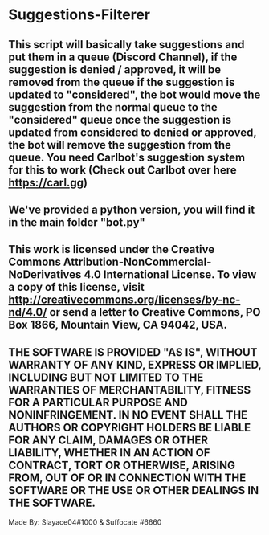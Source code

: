 # Suggestions-Filterer
This script will basically take suggestions and put them in a queue (Discord Channel), if the suggestion is denied / approved, it will be removed from the queue
if the suggestion is updated to "considered", the bot would move the suggestion from the normal queue to the "considered" queue
once the suggestion is updated from considered to denied or approved, the bot will remove the suggestion from the queue.
You need Carlbot's suggestion system for this to work (Check out Carlbot over here https://carl.gg)  
-
We've provided a python version, you will find it in the main folder "bot.py"
-
This work is licensed under the Creative Commons Attribution-NonCommercial-NoDerivatives 4.0 International License. To view a copy of this license, visit http://creativecommons.org/licenses/by-nc-nd/4.0/ or send a letter to Creative Commons, PO Box 1866, Mountain View, CA 94042, USA.
-
 THE SOFTWARE IS PROVIDED "AS IS", WITHOUT WARRANTY OF ANY KIND, EXPRESS OR
  IMPLIED, INCLUDING BUT NOT LIMITED TO THE WARRANTIES OF MERCHANTABILITY,
  FITNESS FOR A PARTICULAR PURPOSE AND NONINFRINGEMENT. IN NO EVENT SHALL THE
  AUTHORS OR COPYRIGHT HOLDERS BE LIABLE FOR ANY CLAIM, DAMAGES OR OTHER
  LIABILITY, WHETHER IN AN ACTION OF CONTRACT, TORT OR OTHERWISE, ARISING FROM,
  OUT OF OR IN CONNECTION WITH THE SOFTWARE OR THE USE OR OTHER DEALINGS IN THE
  SOFTWARE.
-


Made By: Slayace04#1000 & Suffocate #6660
